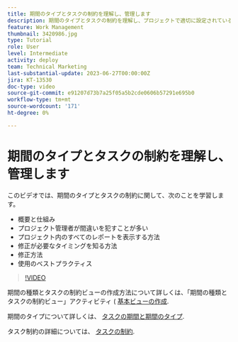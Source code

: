 ```yaml
---
title: 期間のタイプとタスクの制約を理解し、管理します
description: 期間のタイプとタスクの制約を理解し、プロジェクトで適切に設定されていることを確認する方法を学びます。
feature: Work Management
thumbnail: 3420986.jpg
type: Tutorial
role: User
level: Intermediate
activity: deploy
team: Technical Marketing
last-substantial-update: 2023-06-27T00:00:00Z
jira: KT-13530
doc-type: video
source-git-commit: e91207d73b7a25f05a5b2cde0606b57291e695b0
workflow-type: tm+mt
source-wordcount: '171'
ht-degree: 0%

---
```


# 期間のタイプとタスクの制約を理解し、管理します

このビデオでは、期間のタイプとタスクの制約に関して、次のことを学習します。

* 概要と仕組み
* プロジェクト管理者が間違いを犯すことが多い
* プロジェクト内のすべてのレポートを表示する方法
* 修正が必要なタイミングを知る方法
* 修正方法
* 使用のベストプラクティス


>[!VIDEO](https://video.tv.adobe.com/v/3420986/?quality=12&learn=on)


期間の種類とタスクの制約ビューの作成方法について詳しくは、「期間の種類とタスクの制約ビュー」アクティビティ ( [基本ビューの作成](https://experienceleague.adobe.com/docs/workfront-learn/tutorials-workfront/reporting/basic-reporting/create-a-basic-view.html?lang=en).

期間のタイプについて詳しくは、 [タスクの期間と期間のタイプ](https://experienceleague.adobe.com/docs/workfront/using/manage-work/tasks/task-duration-and-duration-types/task-duration-duration-type.html?lang=en).

タスク制約の詳細については、 [タスクの制約](https://experienceleague.adobe.com/docs/workfront/using/manage-work/tasks/task-constraints/task-constraints.html?lang=en).


